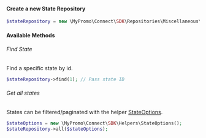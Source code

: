 #### Create a new State Repository

```php
$stateRepository = new \MyPromo\Connect\SDK\Repositories\Miscellaneous\StateRepository($client);
```

#### Available Methods

###### Find State

Find a specific state by id.

```php
$stateRepository->find(1); // Pass state ID
```

###### Get all states

States can be filtered/paginated with the helper [StateOptions][StateOptions].

```php
$stateOptions = new \MyPromo\Connect\SDK\Helpers\StateOptions();
$stateRepository->all($stateOptions);
```

[StateOptions]: ../../Helpers/Miscellaneous/StateOptions.md

